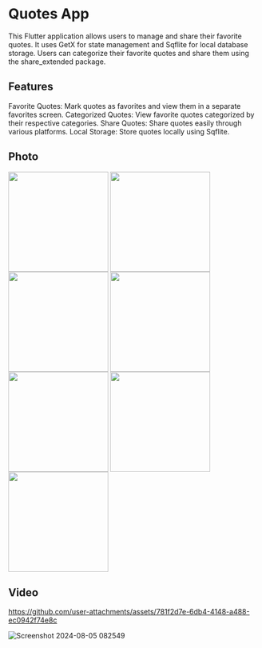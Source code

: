 # Quotes App

This Flutter application allows users to manage and share their favorite quotes. It uses GetX for state management and Sqflite for local database storage. Users can categorize their favorite quotes and share them using the share_extended package.

## Features
Favorite Quotes: Mark quotes as favorites and view them in a separate favorites screen.
Categorized Quotes: View favorite quotes categorized by their respective categories.
Share Quotes: Share quotes easily through various platforms.
Local Storage: Store quotes locally using Sqflite.

## Photo
 <img align = "center"  src = "https://github.com/user-attachments/assets/58541216-03fe-4b86-90ec-1bd854363eb2" width=200 >
  <img align = "center"  src = "https://github.com/user-attachments/assets/07028857-37d1-4f14-95c0-9aeb9d6f3e2a" width=200 >
  <img align = "center"  src = "https://github.com/user-attachments/assets/df625e05-2261-4616-8408-1d14c1154c53" width=200>
  <img align = "center"  src = "https://github.com/user-attachments/assets/137d47d0-1396-4f28-9fe3-d32225a758cf" width=200>
  <img align = "center"  src = "https://github.com/user-attachments/assets/b3be3e24-6296-4fbe-ae5c-f05835dcbaa1" width=200>
  <img align = "center"  src = "https://github.com/user-attachments/assets/3f9927a3-aa13-4091-8927-03d7e69a9a73" width=200>
  <img align = "center"  src = "https://github.com/user-attachments/assets/bbc973db-f1a7-4550-85da-121b5af928a5" width=200>
 

## Video
https://github.com/user-attachments/assets/781f2d7e-6db4-4148-a488-ec0942f74e8c

![Screenshot 2024-08-05 082549](https://github.com/user-attachments/assets/401a91a0-61b4-419e-a611-0e4a3c749974)
